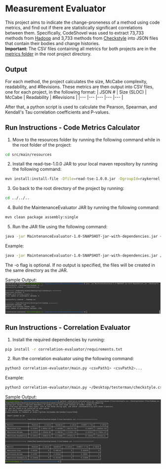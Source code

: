 # Measurement Evaluator
This project aims to indicate the change-proneness of a method using code metrics,
and find out if there are statistically significant correlations between them. Specifically, CodeShovel was used to 
extract 73,733 methods from [Hadoop](https://github.com/apache/hadoop) and 
3,733 methods from [Checkstyle](https://github.com/checkstyle/checkstyle) into JSON files that contain their bodies and 
change histories.
<br>
<strong>Important: </strong> The CSV files containing all metrics for both projects are in the <u>metrics folder</u> in the root project directory.
## Output
For each method, the project calculates the size, McCabe complexity, readability, and #Revisions. These metrics are then
output into CSV files, one for each project, in the following format:
|  JSON # 	|   Size (SLOC) 	|   McCabe  	|   Readability 	|   #Revisions  	|
|---	|---	|---	|---	|---	|

After that, a python script is used to calculate the Pearson, Spearman, and Kendall's Tau correlation coefficients and
P-values.
## Run Instructions - Code Metrics Calculator
1. Move to the resources folder by running the following command while in the root folder of the project:
```bash
cd src/main/resources
```
2. Install the read-tse-1.0.0 JAR to your local maven repository by running the following command:
```bash
mvn install:install-file -Dfile=read-tse-1.0.0.jar -DgroupId=raykernel.apps -DartifactId=readability -Dversion=1.0 -Dpackaging=jar
```
3. Go back to the root directory of the project by running:
```bash
cd ../../..
```
4. Build the MaintenanceEvaluator JAR by running the following command:
```bash
mvn clean package assembly:single
```
5. Run the JAR file using the following command:
```bash
java -jar MaintenanceEvaluator-1.0-SNAPSHOT-jar-with-dependencies.jar <inputDirectory1> <inputDirectory2>... -o <outputDirectory>
```
Example: 
```bash
java -jar MaintenanceEvaluator-1.0-SNAPSHOT-jar-with-dependencies.jar /home/khalidzahra/Desktop/data/checkstyle/ /home/khalidzahra/Desktop/data/hadoop/ -o /home/khalidzahra/Desktop/output-files
```
The -o flag is optional. If no output is specified, the files will be created in the same directory as the JAR.

Sample Output:
![Metrics calculator sample output](imgs/metrics-calculator-sample-output.png)
## Run Instructions - Correlation Evaluator
1. Install the required dependencies by running:
```bash
pip install -r correlation-evaluator/requirements.txt
```
2. Run the correlation evaluator using the following command:
```bash
python3 correlation-evaluator/main.py <csvPath1> <csvPath2>...
``` 
Example:
```bash
python3 correlation-evaluator/main.py ~/Desktop/testerman/checkstyle.csv ~/Desktop/testerman/hadoop.csv
```
Sample Output:
![Correlation evaluator sample output](imgs/correlation-evaluator-sample-output.png)